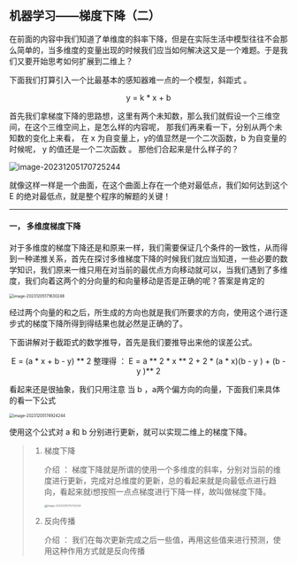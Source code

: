## 机器学习——梯度下降（二）

在前面的内容中我们知道了单维度的斜率下降，但是在实际生活中模型往往不会那么简单的，当多维度的变量出现的时候我们应当如何解决这又是一个难题。于是我们又要开始思考如何扩展到二维上？

下面我们打算引入一个比最基本的感知器难一点的一个模型，斜距式 。

<center>  y  =  k  *  x  +  b  </center> 

首先我们拿梯度下降的思路想，这里有两个未知数，那么我们就假设一个三维空间，在这个三维空间上，是怎么样的内容呢， 那我们再来看一下，分别从两个未知数的变化上来看， 在 x 为自变量上，y的值显然是一个二次函数，b 为自变量的时候呢， y 的值还是一个二次函数 。 那他们合起来是什么样子的？

<img src="D:\machine learning\4,梯度下降（二）\assets\image-20231205170725244.png" alt="image-20231205170725244" />

就像这样一样是一个曲面，在这个曲面上存在一个绝对最低点，我们如何达到这个 E 的绝对最低点，就是整个程序的解题的关键！

***

#### 一， 多维度梯度下降

对于多维度的梯度下降还是和原来一样，我们需要保证几个条件的一致性，从而得到一种递推关系，首先在探讨多维梯度下降的时候我们就应当知道，一些必要的数学知识，我们原来一维只用在对当前的最优点方向移动就可以，当我们遇到了多维度，我们向着这两个的分向量的和向量移动是否是正确的呢？答案是肯定的

<img src="D:\machine learning\4,梯度下降（二）\assets\image-20231205171630248.png" alt="image-20231205171630248" style="zoom:50%;" />

经过两个向量的和之后，所生成的方向也就是我们所要求的方向，使用这个进行逐步式的梯度下降所得到得结果也就必然是正确的了。

下面讲解对于截距式的数学推导，首先是我们要推导出来他的误差公式。

<center>E = (a * x + b - y) ** 2     整理得 ： E =   a ** 2 * x ** 2 + 2 * (a * x)(b - y ) + (b - y )** 2 </center>

  看起来还是很抽象，我们只用注意 当 b ，a两个偏方向的向量，下面我们来具体的看一下公式



<img src="D:\machine learning\4,梯度下降（二）\assets\image-20231205174924244.png" alt="image-20231205174924244" style="zoom:50%;" /> 

使用这个公式对 a 和 b 分别进行更新，就可以实现二维上的梯度下降。

> 1. 梯度下降
>
>    介绍 ： 梯度下降就是所谓的使用一个多维度的斜率，分别对当前的维度进行更新，完成对总维度的更新，总的看起来就是向最低点进行趋向，看起来就i想按照一点点梯度进行下降一样，故叫做梯度下降。
>
>    <img src="D:\machine learning\4,梯度下降（二）\assets\image-20231205175732524.png" alt="image-20231205175732524" style="zoom:33%;" />
>
> 2. 反向传播 
>
>    介绍 ： 我们在每次更新完成之后一些值，再用这些值来进行预测，使用这种作用方式就是反向传播



